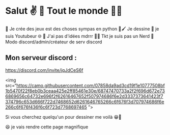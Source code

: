 
# Salut ✌️ 🤗 Tout le monde 🦅🌟

🧠 Je crée des jeux est des choses sympas en python 
🎨🖌️ Je dessine 
🌟 je suis Youtubeur 🌐
🤣 J'ai pas d'idées mdrrr 
🍷🤓 Tkt je suis pas un Nerd 
🤡 Modo discord/admin/créateur de serv discord 

## Mon serveur discord :
https://discord.com/invite/jqJdCeS6f

<img src=“https://camo.githubusercontent.com/07858da9ad3cd19f1e10777508bf1b5470f22f8eb0b3ceaa425e2ff85461e30e/68747470733a2f2f696d672e736869656c64732e696f2f62616467652f507974686f6e2d3337373641423f7374796c653d666f722d7468652d6261646765266c6f676f3d707974686f6e266c6f676f436f6c6f723d7768697465
”>

Si vous cherchez quelqu'un pour dessiner me voilà 😁👏

😆 je vais rendre cette page magnifique 


<!---
MisterRabbitYT/MisterRabbitYT is a ✨ special ✨ repository because its `README.md` (this file) appears on your GitHub profile.
You can click the Preview link to take a look at your changes.
--->
